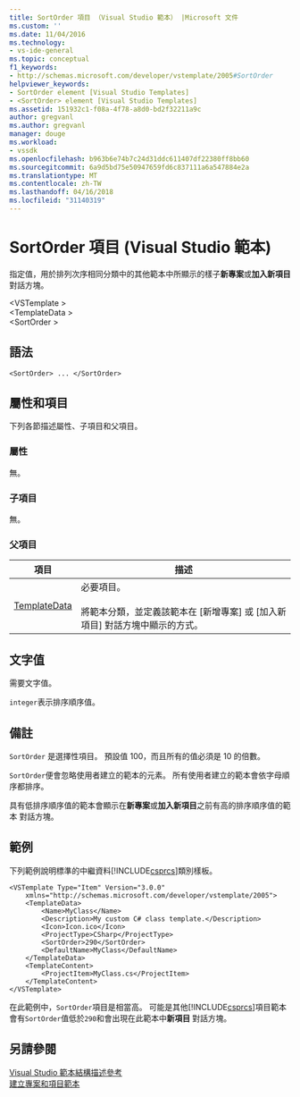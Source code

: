 ```yaml
---
title: SortOrder 項目 （Visual Studio 範本） |Microsoft 文件
ms.custom: ''
ms.date: 11/04/2016
ms.technology:
- vs-ide-general
ms.topic: conceptual
f1_keywords:
- http://schemas.microsoft.com/developer/vstemplate/2005#SortOrder
helpviewer_keywords:
- SortOrder element [Visual Studio Templates]
- <SortOrder> element [Visual Studio Templates]
ms.assetid: 151932c1-f08a-4f78-a8d0-bd2f32211a9c
author: gregvanl
ms.author: gregvanl
manager: douge
ms.workload:
- vssdk
ms.openlocfilehash: b963b6e74b7c24d31ddc611407df22380ff8bb60
ms.sourcegitcommit: 6a9d5bd75e50947659fd6c837111a6a547884e2a
ms.translationtype: MT
ms.contentlocale: zh-TW
ms.lasthandoff: 04/16/2018
ms.locfileid: "31140319"
---
```

# <a name="sortorder-element-visual-studio-templates"></a>SortOrder 項目 (Visual Studio 範本)
指定值，用於排列次序相同分類中的其他範本中所顯示的樣子**新專案**或**加入新項目** 對話方塊。  
  
 \<VSTemplate >  
 \<TemplateData >  
 \<SortOrder >  
  
## <a name="syntax"></a>語法  
  
```  
<SortOrder> ... </SortOrder>  
```  
  
## <a name="attributes-and-elements"></a>屬性和項目  
 下列各節描述屬性、子項目和父項目。  
  
### <a name="attributes"></a>屬性  
 無。  
  
### <a name="child-elements"></a>子項目  
 無。  
  
### <a name="parent-elements"></a>父項目  
  
|項目|描述|  
|-------------|-----------------|  
|[TemplateData](../extensibility/templatedata-element-visual-studio-templates.md)|必要項目。<br /><br /> 將範本分類，並定義該範本在 [新增專案]  或 [加入新項目]  對話方塊中顯示的方式。|  
  
## <a name="text-value"></a>文字值  
 需要文字值。  
  
 `integer`表示排序順序值。  
  
## <a name="remarks"></a>備註  
 `SortOrder` 是選擇性項目。 預設值 100，而且所有的值必須是 10 的倍數。  
  
 `SortOrder`便會忽略使用者建立的範本的元素。 所有使用者建立的範本會依字母順序都排序。  
  
 具有低排序順序值的範本會顯示在**新專案**或**加入新項目**之前有高的排序順序值的範本 對話方塊。  
  
## <a name="example"></a>範例  
 下列範例說明標準的中繼資料[!INCLUDE[csprcs](../data-tools/includes/csprcs_md.md)]類別樣板。  
  
```  
<VSTemplate Type="Item" Version="3.0.0"  
    xmlns="http://schemas.microsoft.com/developer/vstemplate/2005">  
    <TemplateData>  
        <Name>MyClass</Name>  
        <Description>My custom C# class template.</Description>  
        <Icon>Icon.ico</Icon>  
        <ProjectType>CSharp</ProjectType>  
        <SortOrder>290</SortOrder>  
        <DefaultName>MyClass</DefaultName>  
    </TemplateData>  
    <TemplateContent>  
        <ProjectItem>MyClass.cs</ProjectItem>  
    </TemplateContent>  
</VSTemplate>  
```  
  
 在此範例中，`SortOrder`項目是相當高。 可能是其他[!INCLUDE[csprcs](../data-tools/includes/csprcs_md.md)]項目範本會有`SortOrder`值低於`290`和會出現在此範本中**新項目** 對話方塊。  
  
## <a name="see-also"></a>另請參閱  
 [Visual Studio 範本結構描述參考](../extensibility/visual-studio-template-schema-reference.md)   
 [建立專案和項目範本](../ide/creating-project-and-item-templates.md)